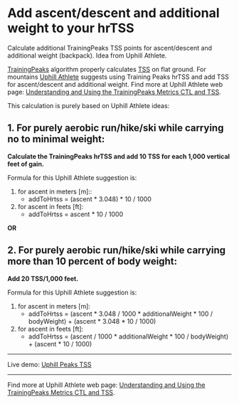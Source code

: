 # Add ascent/descent and additional weight to your hrTSS

Calculate additional TrainingPeaks TSS points for ascent/descent and additional weight (backpack). Idea from Uphill Athlete.

[TrainingPeaks](https://www.trainingpeaks.com/) algorithm properly calculates [TSS](https://www.trainingpeaks.com/blog/applying-the-numbers-part-2-training-stress-score/) on flat ground. For mountains [Uphill Athlete](https://www.uphillathlete.com/) suggests using Training Peaks hrTSS and add TSS for ascent/descent and additional weight. Find more at Uphill Athlete web page: [Understanding and Using the TrainingPeaks Metrics CTL and TSS](https://www.uphillathlete.com/trainingpeaks-metrics-ctl-tss/).

This calculation is purely based on Uphill Athlete ideas:

## 1. For purely aerobic run/hike/ski while carrying no to minimal weight:
**Calculate the TrainingPeaks hrTSS and add 10 TSS for each 1,000 vertical feet of gain.**

Formula for this Uphill Athlete suggestion is:

1. for ascent in meters [m]::
    * addToHrtss = (ascent * 3.048) * 10 / 1000
2. for ascent in feets [ft]:
    * addToHrtss = ascent * 10 / 1000

**OR**

## 2. For purely aerobic run/hike/ski while carrying more than 10 percent of body weight:
**Add 20 TSS/1,000 feet.**

Formula for this Uphill Athlete suggestion is:

1. for ascent in meters [m]:
    * addToHrtss = (ascent * 3.048 / 1000 * additionalWeight * 100 / bodyWeight) + (ascent * 3.048 * 10 / 1000)
2. for ascent in feets [ft]:
    * addToHrtss = (ascent / 1000 * additionalWeight * 100 / bodyWeight) + (ascent * 10 / 1000)

---

Live demo: [Uphill Peaks TSS](https://pdragun.github.io/uphill-peaks-tss/)

---

Find more at Uphill Athlete web page: [Understanding and Using the TrainingPeaks Metrics CTL and TSS](https://www.uphillathlete.com/trainingpeaks-metrics-ctl-tss/).
